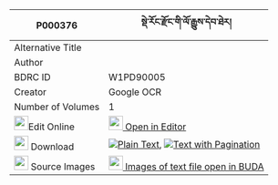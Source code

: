 |P000376|སྡེ་རོང་རྫོང་གི་ལོ་རྒྱུས་དེབ་ཐེར། 
| --- | --- 
|Alternative Title |
|Author | 
|BDRC ID | W1PD90005
|Creator | Google OCR
|Number of Volumes| 1
|<img width="25" src="https://img.icons8.com/color/25/000000/edit-property.png">Edit Online| [<img width="25" src="https://avatars.githubusercontent.com/u/45091458?s=200&v=4"> Open in Editor](http://editor.openpecha.org/P000376)
|<img width="25" src="https://img.icons8.com/fluent/48/000000/download-2.png"/>  Download | [![](https://img.icons8.com/color/20/000000/txt.png)Plain Text](https://github.com/Openpecha/P000376/releases/download/v1/derong_dzong_gi_logyu_debter_plain_P000376.zip), [![](https://img.icons8.com/color/20/000000/txt.png)Text with Pagination](https://github.com/Openpecha/P000376/releases/download/v1/derong_dzong_gi_logyu_debter_pages_P000376.zip)
|<img width="25" src="https://img.icons8.com/plasticine/100/000000/pictures-folder.png"/>  Source Images | [<img width="25" src="https://library.bdrc.io/icons/BUDA-small.svg"> Images of text file open in BUDA](https://library.bdrc.io/show/bdr:W1PD90005)